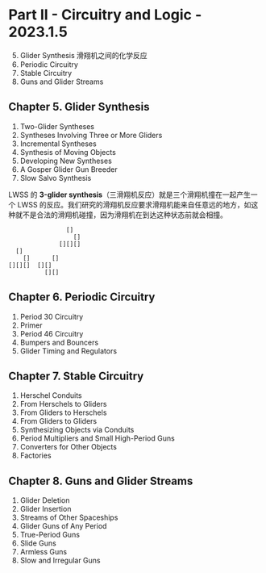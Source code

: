 # **Part II** - Circuitry and Logic - 2023.1.5
5. Glider Synthesis 滑翔机之间的化学反应
6. Periodic Circuitry
7. Stable Circuitry
8. Guns and Glider Streams

## **Chapter 5**. Glider Synthesis
1. Two-Glider Syntheses
2. Syntheses Involving Three or More Gliders
3. Incremental Syntheses
4. Synthesis of Moving Objects
5. Developing New Syntheses
6. A Gosper Glider Gun Breeder
7. Slow Salvo Synthesis

LWSS 的 **3-glider synthesis**（三滑翔机反应）就是三个滑翔机撞在一起产生一个 LWSS 的反应。我们研究的滑翔机反应要求滑翔机能来自任意远的地方，如这种就不是合法的滑翔机碰撞，因为滑翔机在到达这种状态前就会相撞。
```
                []
                  []
              [][][]
  []
    []      []
[][][]  [][]
          [][]
```

## **Chapter 6**. Periodic Circuitry
1. Period 30 Circuitry
2. Primer
3. Period 46 Circuitry
4. Bumpers and Bouncers
5. Glider Timing and Regulators

## **Chapter 7**. Stable Circuitry
1. Herschel Conduits
2. From Herschels to Gliders
3. From Gliders to Herschels
4. From Gliders to Gliders
5. Synthesizing Objects via Conduits
6. Period Multipliers and Small High-Period Guns
7. Converters for Other Objects
8. Factories

## **Chapter 8**. Guns and Glider Streams
1. Glider Deletion
2. Glider Insertion
3. Streams of Other Spaceships
4. Glider Guns of Any Period
5. True-Period Guns
6. Slide Guns
7. Armless Guns
8. Slow and Irregular Guns
